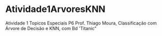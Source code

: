 # Atividade1ArvoresKNN
Atividade 1 Topicos Especiais P6 Prof. Thiago Moura, Classificação com Árvore de Decisão e KNN, com Bd 'Titanic"
